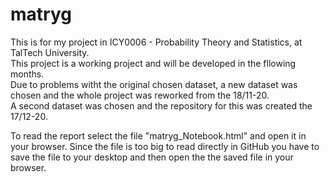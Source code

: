 # matryg
This is for my project in ICY0006 - Probability Theory and Statistics, at TalTech University.  
This project is a working project and will be developed in the fllowing months.  
Due to problems witht the original chosen dataset, a new dataset was chosen and the whole project was reworked from the 18/11-20.  
A second dataset was chosen and the repository for this was created the 17/12-20.  

To read the report select the file "matryg_Notebook.html" and open it in your browser. Since the file is too big to read directly in GitHub you have to save the file to your desktop and then open the the saved file in your browser.  
